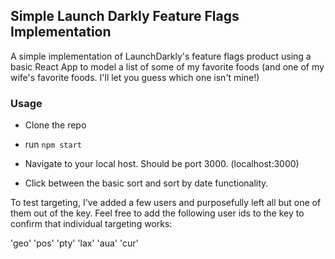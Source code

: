 ## Simple Launch Darkly Feature Flags Implementation

A simple implementation of LaunchDarkly's feature flags product using a basic React App to model a list of some of my favorite foods (and one of my wife's favorite foods. I'll let you guess which one isn't mine!)

### Usage

- Clone the repo

- run `npm start`

- Navigate to your local host. Should be port 3000. (localhost:3000)

- Click between the basic sort and sort by date functionality.

To test targeting, I've added a few users and purposefully left all but one of them out of the key. Feel free to add the following user ids to the key to confirm that individual targeting works:

'geo'
'pos'
'pty'
'lax'
'aua'
'cur'

